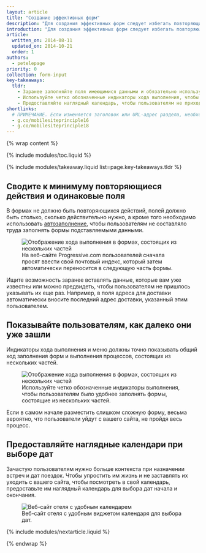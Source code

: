 ```yaml
---
layout: article
title: "Создание эффективных форм"
description: "Для создания эффективных форм следует избегать повторяющихся действий, запрашивать только необходимую информацию и направлять пользователей, показывая им, как далеко они уже зашли в заполнении форм, состоящих из нескольких частей"
introduction: "Для создания эффективных форм следует избегать повторяющихся действий, запрашивать только необходимую информацию и направлять пользователей, показывая им, как далеко они уже зашли в заполнении форм, состоящих из нескольких частей"
article:
  written_on: 2014-08-11
  updated_on: 2014-10-21
  order: 1
authors:
  - petelepage
priority: 0
collection: form-input
key-takeaways:
  tldr:
    - Заранее заполняйте поля имеющимися данными и обязательно используйте автозаполнение.
    - Используйте четко обозначенные индикаторы хода выполнения, чтобы пользователям было проще ориентироваться в формах, состоящих из нескольких частей.
    - Предоставляйте наглядный календарь, чтобы пользователям не приходилось переходить с сайта в приложение "Календарь" на своем смартфоне.
shortlinks: 
  # ПРИМЕЧАНИЕ. Если изменяется заголовок или URL-адрес раздела, необходимо обновить ссылки
  - g.co/mobilesiteprinciple16
  - g.co/mobilesiteprinciple18
---
```


{% wrap content %}

{% include modules/toc.liquid %}

{% include modules/takeaway.liquid list=page.key-takeaways.tldr %}

## Сводите к минимуму повторяющиеся действия и одинаковые поля

В формах не должно быть повторяющихся действий, полей должно быть столько, сколько 
действительно нужно, а кроме того необходимо использовать 
[автозаполнение](/web/fundamentals/input/form/label-and-name-inputs.html#use-metadata-to-enable-auto-complete),
чтобы пользователям не составляло труда заполнять формы подставляемыми данными.

<figure>
  <img src="imgs/forms-multipart-good.png" srcset="imgs/forms-multipart-good.png 1x, imgs/forms-multipart-good-2x.png 2x" alt="Отображение хода выполнения в формах, состоящих из нескольких частей">
  <figcaption>
    На веб-сайте Progressive.com пользователей сначала просят ввести свой почтовый индекс, который затем автоматически переносится в следующую часть формы.
  </figcaption>
</figure>

Ищите возможность заранее вставлять данные, которые вам уже известны или можно 
предвидеть, чтобы пользователям не пришлось указывать их еще раз.  Например, 
в поля адреса для доставки автоматически вносите последний адрес доставки, указанный 
этим пользователем.

## Показывайте пользователям, как далеко они уже зашли

Индикаторы хода выполнения и меню должны точно показывать общий ход заполнения 
форм и выполнения процессов, состоящих из нескольких частей.

<figure>
  <img src="imgs/forms-multipart-good.png" srcset="imgs/forms-multipart-good.png 1x, imgs/forms-multipart-good-2x.png 2x" alt="Отображение хода выполнения в формах, состоящих из нескольких частей">
  <figcaption>
    Используйте четко обозначенные индикаторы выполнения, чтобы пользователям было удобнее заполнять формы, состоящие из нескольких частей.
  </figcaption>
</figure>

Если в самом начале разместить слишком сложную форму, 
весьма вероятно, что пользователи уйдут с вашего сайта, не пройдя весь процесс. 


## Предоставляйте наглядные календари при выборе дат

Зачастую пользователям нужно больше контекста при назначении встреч и дат поездок. 
Чтобы упростить им жизнь и не заставлять их уходить с вашего сайта, чтобы посмотреть в свой 
календарь, предоставьте им наглядный календарь для выбора 
дат начала и окончания. 

<figure>
  <img src="imgs/forms-calendar-good.png" srcset="imgs/forms-calendar-good.png 1x, imgs/forms-calendar-good-2x.png 2x" alt="Веб-сайт отеля с удобным календарем">
  <figcaption>
    Веб-сайт отеля с удобным виджетом календаря для выбора дат.
  </figcaption>
</figure>

{% include modules/nextarticle.liquid %}

{% endwrap %}
